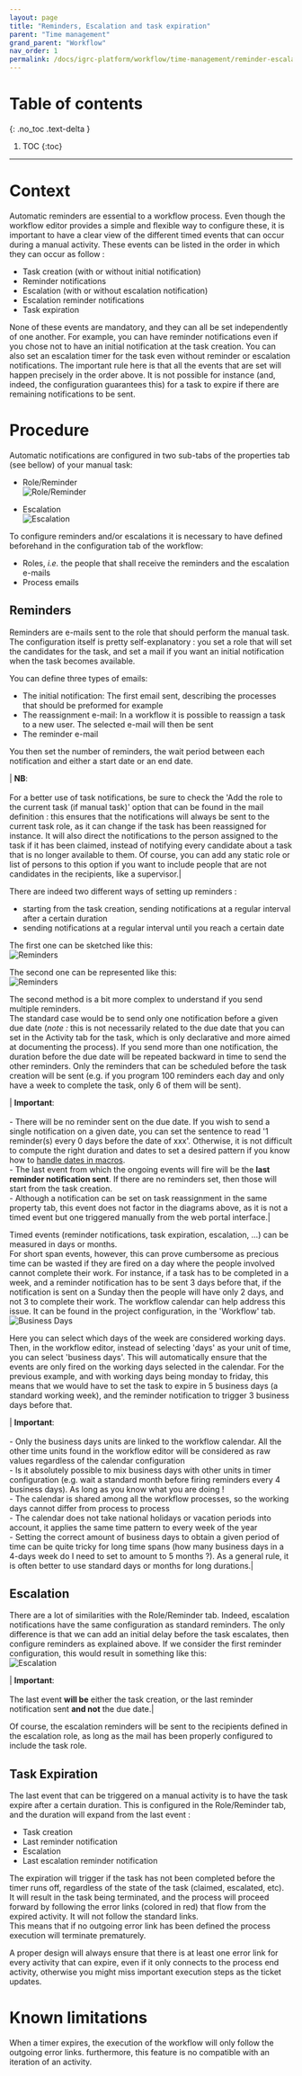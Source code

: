 ```yaml
---
layout: page
title: "Reminders, Escalation and task expiration"
parent: "Time management"
grand_parent: "Workflow"
nav_order: 1
permalink: /docs/igrc-platform/workflow/time-management/reminder-escalation-and-task-expiration/
---
```


# Table of contents
{: .no_toc .text-delta }

1. TOC
{:toc}
---

# Context

Automatic reminders are essential to a workflow process. Even though the workflow editor provides a simple and flexible way to configure these, it is important to have a clear view of the different timed events that can occur during a manual activity. These events can be listed in the order in which they can occur as follow :  

- Task creation (with or without initial notification)
- Reminder notifications
- Escalation (with or without escalation notification)
- Escalation reminder notifications
- Task expiration

None of these events are mandatory, and they can all be set independently of one another. For example, you can have reminder notifications even if you chose not to have an initial notification at the task creation. You can also set an escalation timer for the task even without reminder or escalation notifications. The important rule here is that all the events that are set will happen precisely in the order above. It is not possible for instance (and, indeed, the configuration guarantees this) for a task to expire if there are remaining notifications to be sent.

# Procedure

Automatic notifications are configured in two sub-tabs of the properties tab (see bellow) of your manual task:   

- Role/Reminder   
![Role/Reminder](../../time-management/images/RoleReminder.png "Role/Reminder")   

- Escalation   
![Escalation](../../time-management/images/Escalation.png "Escalation")   

To configure reminders and/or escalations it is necessary to have defined beforehand in the configuration tab of the workflow:   

- Roles, _i.e._ the people that shall receive the reminders and the escalation e-mails
- Process emails

## Reminders

Reminders are e-mails sent to the role that should perform the manual task. The configuration itself is pretty self-explanatory : you set a role that will set the candidates for the task, and set a mail if you want an initial notification when the task becomes available.   

You can define three types of emails:   

- The initial notification: The first email sent, describing the processes that should be preformed for example
- The reassignment e-mail: In a workflow it is possible to reassign a task to a new user. The selected e-mail will then be sent
- The reminder e-mail

You then set the number of reminders, the wait period between each notification and either a start date or an end date.

| **NB**: <br><br> For a better use of task notifications, be sure to check the 'Add the role to the current task (if manual task)' option that can be found in the mail definition : this ensures that the notifications will always be sent to the current task role, as it can change if the task has been reassigned for instance. It will also direct the notifications to the person assigned to the task if it has been claimed, instead of notifying every candidate about a task that is no longer available to them. Of course, you can add any static role or list of persons to this option if you want to include people that are not candidates in the recipients, like a supervisor.|

There are indeed two different ways of setting up reminders :   

- starting from the task creation, sending notifications at a regular interval after a certain duration  
- sending notifications at a regular interval until you reach a certain date

The first one can be sketched like this:   
![Reminders](../../time-management/images/reminder1.png "Reminders")   

The second one can be represented like this:   
![Reminders](../../time-management/images/reminder2.png "Reminders")   

The second method is a bit more complex to understand if you send multiple reminders.   
The standard case would be to send only one notification before a given due date (_note :_ this is not necessarily related to the due date that you can set in the Activity tab for the task, which is only declarative and more aimed at documenting the process). If you send more than one notification, the duration before the due date will be repeated backward in time to send the other reminders. Only the reminders that can be scheduled before the task creation will be sent (e.g. if you program 100 reminders each day and only have a week to complete the task, only 6 of them will be sent).

| **Important**: <br><br>  - There will be no reminder sent on the due date. If you wish to send a single notification on a given date, you can set the sentence to read '1 reminder(s) every 0 days before the date of xxx'. Otherwise, it is not difficult to compute the right duration and dates to set a desired pattern if you know how to [handle dates in macros](how-to/workflow/how-to-handle-dates-js-macros.md).<br>- The last event from which the ongoing events will fire will be the **last reminder notification sent**. If there are no reminders set, then those will start from the task creation.<br>- Although a notification can be set on task reassignment in the same property tab, this event does not factor in the diagrams above, as it is not a timed event but one triggered manually from the web portal interface.|

Timed events (reminder notifications, task expiration, escalation, ...) can be measured in days or months.   
For short span events, however, this can prove cumbersome as precious time can be wasted if they are fired on a day where the people involved cannot complete their work. For instance, if a task has to be completed in a week, and a reminder notification has to be sent 3 days before that, if the notification is sent on a Sunday then the people will have only 2 days, and not 3 to complete their work. The workflow calendar can help address this issue. It can be found in the project configuration, in the 'Workflow' tab.   
![Business Days](../../time-management/images/BusinessDays.png "Business Days")   

Here you can select which days of the week are considered working days. Then, in the workflow editor, instead of selecting 'days' as your unit of time, you can select 'business days'. This will automatically ensure that the events are only fired on the working days selected in the calendar. For the previous example, and with working days being monday to friday, this means that we would have to set the task to expire in 5 business days (a standard working week), and the reminder notification to trigger 3 business days before that.   

| **Important**: <br><br>  - Only the business days units are linked to the workflow calendar. All the other time units found in the workflow editor will be considered as raw values regardless of the calendar configuration <br>- Is it absolutely possible to mix business days with other units in timer configuration (e.g. wait a standard month before firing reminders every 4 business days). As long as you know what you are doing ! <br>- The calendar is shared among all the workflow processes, so the working days cannot differ from process to process<br>- The calendar does not take national holidays or vacation periods into account, it applies the same time pattern to every week of the year<br>- Setting the correct amount of business days to obtain a given period of time can be quite tricky for long time spans (how many business days in a 4-days week do I need to set to amount to 5 months ?). As a general rule, it is often better to use standard days or months for long durations.|

## Escalation

There are a lot of similarities with the Role/Reminder tab. Indeed, escalation notifications have the same configuration as standard reminders. The only difference is that we can add an initial delay before the task escalates, then configure reminders as explained above. If we consider the first reminder configuration, this would result in something like this:    
![Escalation](../../time-management/images/reminder3.png "Escalation")   

| **Important**: <br><br>   The last event **will be** either the task creation, or the last reminder notification sent **and not** the due date.|

Of course, the escalation reminders will be sent to the recipients defined in the escalation role, as long as the mail has been properly configured to include the task role.   

## Task Expiration

The last event that can be triggered on a manual activity is to have the task expire after a certain duration. This is configured in the Role/Reminder tab, and the duration will expand from the last event :  

- Task creation
- Last reminder notification
- Escalation
- Last escalation reminder notification   

The expiration will trigger if the task has not been completed before the timer runs off, regardless of the state of the task (claimed, escalated, etc).   
It will result in the task being terminated, and the process will proceed forward by following the error links (colored in red) that flow from the expired activity. It will not follow the standard links.   
This means that if no outgoing error link has been defined the process execution will terminate prematurely.

A proper design will always ensure that there is at least one error link for every activity that can expire, even if it only connects to the process end activity, otherwise you might miss important execution steps as the ticket updates.

# Known limitations

When a timer expires, the execution of the workflow will only follow the outgoing error links. furthermore, this feature is no compatible with an iteration of an activity.  
